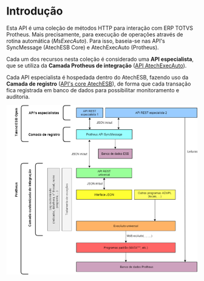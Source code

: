 # Introdução

Esta API é uma coleção de métodos HTTP para interação com ERP TOTVS Protheus. Mais precisamente, para execução de operações através de rotina automática (*MsExecAuto*). Para isso, baseia-se nas API's SyncMessage (AtechESB Core) e AtechExecAuto (Protheus).

Cada um dos recursos nesta coleção é considerado uma **API especialista**, que se utiliza da **Camada Protheus de integração** ([API AtechExecAuto](https://automatech.stoplight.io/docs/AtechExecAuto)).

Cada API especialista é hospedada dentro do AtechESB, fazendo uso da **Camada de registro** ([API's core AtechESB](https://automatech.stoplight.io/docs/AtechESB)), de forma que cada transação fica registrada em banco de dados para possibilitar monitoramento e auditoria.

![](../assets/images/Arquitetura-API-REST-ExecAutos.png)